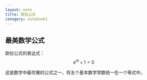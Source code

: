 ```yaml
---
layout: note
title: 欧拉公式
category: notebook1
---
```

 
## 最美数学公式
 
欧拉公式的表达式：
$$ e^{i\pi} + 1 = 0 $$
 
这是数学中最优雅的公式之一，将五个基本数学常数统一在一个等式中。
